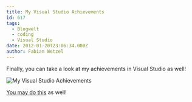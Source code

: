 ```yaml
---
title: My Visual Studio Achievements
id: 617
tags:
  - Blogwelt
  - coding
  - Visual Studio
date: 2012-01-20T23:06:34.000Z
author: Fabian Wetzel
---
```


Finally, you can take a look at my achievements in Visual Studio as well!

![My Visual Studio Achievements](https://az275061.vo.msecnd.net/blogmedia/2012/01/image59.png "My Visual Studio Achievements")

[You may do this](http://channel9.msdn.com/achievements/visualstudio "Channel 9 - Visual Studio Achievements") as well!

